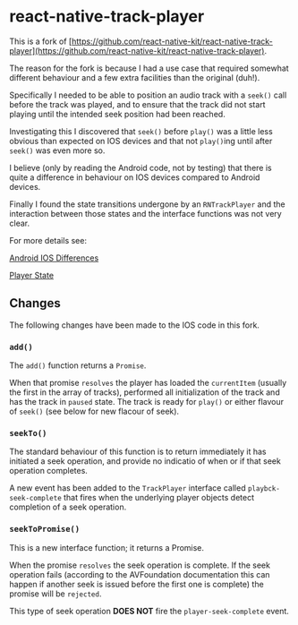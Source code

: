 
# react-native-track-player

This is a fork of [https://github.com/react-native-kit/react-native-track-player](https://github.com/react-native-kit/react-native-track-player).

The reason for the fork is because I had a use case that required somewhat different behaviour and a few extra facilities than the original (duh!).

Specifically I needed to be able to position an audio track with a `seek()` call before the track was played,
and to ensure that the track did not start playing until the intended seek position had been reached.

Investigating this I discovered that `seek()` before `play()` was a little less obvious than expected on IOS devices and that not `play()`ing until after `seek()` was even more so.

I believe (only by reading the Android code, not by testing) that there is quite a difference in behaviour on IOS devices compared to Android devices. 

Finally I found the state transitions undergone by an `RNTrackPlayer` and the interaction between those states and the interface functions was not very clear.

For more details see:

[Android IOS Differences](https://github.com/robertblackwell/react-native-track-player/wiki/android_ios_diffs)

[Player State](https://github.com/robertblackwell/react-native-track-player/wiki/player_state)

## Changes

The following changes have been made to the IOS code in this fork.

### `add()`

The `add()` function returns a `Promise`. 

When that promise `resolves` the player has loaded the `currentItem` (usually the first in the array of tracks), performed all initialization of the track and has the track in `paused` state. The track is ready for `play()` or either flavour of `seek()` (see below for new flacour of seek).

### `seekTo()`

The standard behaviour of this function is to return immediately it has initiated a seek operation, and provide no indicatio of when or if that seek operation completes.

A new event has been added to the `TrackPlayer` interface called `playbck-seek-complete` that fires when the underlying player objects detect completion of a seek operation.

### `seekToPromise()`

This is a new interface function; it returns a Promise.

When the promise `resolves` the seek operation is complete. If the seek operation fails (according to the AVFoundation documentation this can happen if another seek is issued before the first one is complete) the promise will be `rejected`.

This type of seek operation __DOES NOT__ fire the `player-seek-complete` event.